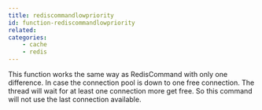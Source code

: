 ```yaml
---
title: rediscommandlowpriority
id: function-rediscommandlowpriority
related:
categories:
    - cache
    - redis
---
```


This function works the same way as RedisCommand with only one difference. In case the connection pool is down to one free connection. The thread will wait for at least one connection more get free. So this command will not use the last connection available.